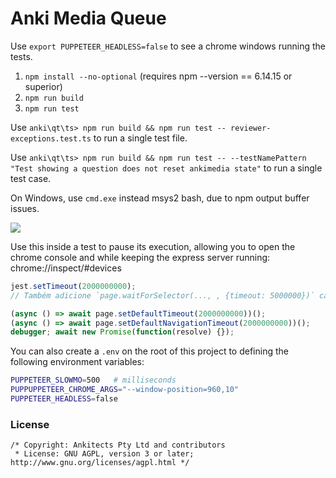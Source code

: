 # Anki Media Queue

Use `export PUPPETEER_HEADLESS=false` to see a chrome windows running the tests.

1. `npm install --no-optional` (requires npm --version == 6.14.15 or superior)
1. `npm run build`
1. `npm run test`

Use `anki\qt\ts> npm run build && npm run test -- reviewer-exceptions.test.ts` to run a single test file.

Use `anki\qt\ts> npm run build && npm run test -- --testNamePattern "Test showing a question does not reset ankimedia state"` to run a single test case.

On Windows, use `cmd.exe` instead msys2 bash, due to npm output buffer issues.

![](https://user-images.githubusercontent.com/5332158/80896475-faf41400-8cc4-11ea-9dcc-553569eb567b.gif)

Use this inside a test to pause its execution, allowing you to open the chrome console
and while keeping the express server running: chrome://inspect/#devices
```js
jest.setTimeout(2000000000);
// Também adicione `page.waitForSelector(..., , {timeout: 5000000})` caso ainda tenha timeouts!

(async () => await page.setDefaultTimeout(2000000000))();
(async () => await page.setDefaultNavigationTimeout(2000000000))();
debugger; await new Promise(function(resolve) {});
```

You can also create a `.env` on the root of this project to defining the following environment variables:
```bash
PUPPETEER_SLOWMO=500   # milliseconds
PUPPUPPETEER_CHROME_ARGS="--window-position=960,10"
PUPPETEER_HEADLESS=false
```

### License

```
/* Copyright: Ankitects Pty Ltd and contributors
 * License: GNU AGPL, version 3 or later; http://www.gnu.org/licenses/agpl.html */
```
